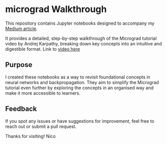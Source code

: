 # micrograd Walkthrough
This repository contains Jupyter notebooks designed to accompany my [Medium article](https://medium.com/@nico_X/micrograd-the-spelled-out-intro-to-neural-networks-and-backprop-written-walkthrough-a7a6532ff3a4).

It provides a detailed, step-by-step walkthrough of the Micrograd tutorial video by Andrej Karpathy, breaking down key concepts into an intuitive and digestible format. Link to [video here](https://youtu.be/VMj-3S1tku0?si=F56xf2GS3yjmZslF)

## Purpose

I created these notebooks as a way to revisit foundational concepts in neural networks and backpropagation. They aim to simplify the Micrograd tutorial even further by exploring the concepts in an organised way and make it more accessible to learners.

## Feedback

If you spot any issues or have suggestions for improvement, feel free to reach out or submit a pull request.

Thanks for visiting!
Nico


